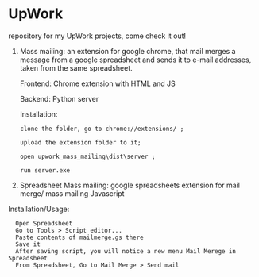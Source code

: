 # UpWork
repository for my UpWork projects, come check it out!
1. Mass mailing: an extension for google chrome, that mail merges a message from a google spreadsheet and sends it to e-mail addresses, taken from the same spreadsheet.

      Frontend: Chrome extension with HTML and JS
  
     Backend: Python server
  
      Installation:
  
       clone the folder, go to chrome://extensions/ ; 
       
       upload the extension folder to it;
    
       open upwork_mass_mailing\dist\server ; 
       
       run server.exe
       
 2. Spreadsheet Mass mailing: google spreadsheets extension for mail merge/ mass mailing
  Javascript
  
  Installation/Usage:
      
      Open Spreadsheet
      Go to Tools > Script editor...
      Paste contents of mailmerge.gs there
      Save it
      After saving script, you will notice a new menu Mail Merege in Spreadsheet
      From Spreadsheet, Go to Mail Merge > Send mail
       

